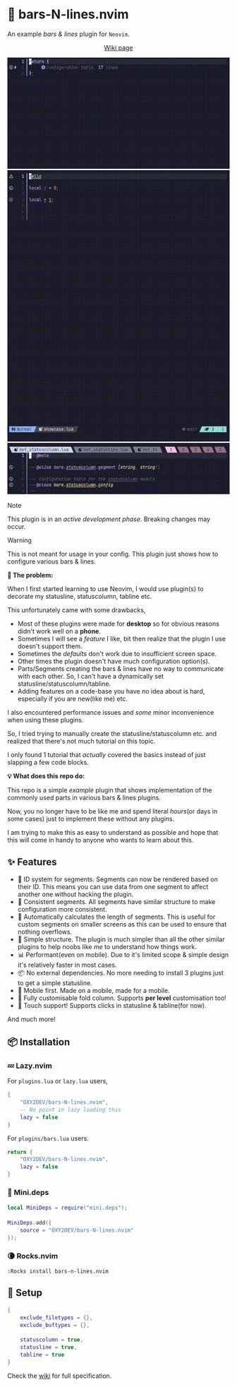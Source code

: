# 🎇 bars-N-lines.nvim

An example *bars & lines* plugin for `Neovim`.

<p align="center">
    <a href="https://github.com/OXY2DEV/bars-N-lines.nvim/wiki">Wiki page</a>
</p>

![statuscolumn](https://github.com/OXY2DEV/bars-N-lines.nvim/blob/images/Main/statuscolumn.gif)
![statusline](https://github.com/OXY2DEV/bars-N-lines.nvim/blob/images/Main/statusline.gif)
![tabline](https://github.com/OXY2DEV/bars-N-lines.nvim/blob/images/Main/tabline.gif)

>[!NOTE]
> This plugin is in an *active development phase*. Breaking changes may occur.

>[!WARNING]
> This is not meant for usage in your config. This plugin just shows how to configure various bars & lines.

**🚨 The problem:**

When I first started learning to use Neovim, I would use plugin(s) to decorate my statusline, statuscolumn, tabline etc.

This unfortunately came with some drawbacks,

- Most of these plugins were made for **desktop** so for obvious reasons didn't work well on a **phone**.
- Sometimes I will see a *feature* I like, bit then realize that the plugin I use doesn't support them.
- Sometimes the *defaults* don't work due to insufficient screen space.
- Other times the plugin doesn't have much configuration option(s).
- Parts/Segments creating the bars & lines have no way to communicate with each other. So, I can't have a dynamically set statusline/statuscolumn/tabline.
- Adding features on a code-base you have no idea about is hard, especially if you are new(like me) etc.

I also encountered performance issues and *some* minor inconvenience when using these plugins.

So, I tried trying to manually create the statusline/statuscolumn etc. and realized that there's not much tutorial on this topic.

I only found 1 tutorial that *actually* covered the basics instead of just slapping a few code blocks.

**💡 What does this repo do:**

This repo is a simple *example* plugin that shows implementation of the commonly used parts in various bars & lines plugins.

Now, you no longer have to be like me and spend literal *hours*(or days in some cases) just to implement these without any plugins.

I am trying to make this as easy to understand as possible and hope that this will come in handy to anyone who wants to learn about this.

## ✨ Features

- 🪪 ID system for segments. Segments can now be rendered based on their ID. This means you can use data from one segment to affect another one without hacking the plugin.
- 📏 Consistent segments. All segments have similar structure to make configuration more consistent.
- 📐 Automatically calculates the length of segments. This is useful for custom segments on smaller screens as this can be used to ensure that nothing overflows.
- 💬 Simple structure. The plugin is much simpler than all the other similar plugins to help noobs like *me* to understand how things work.
- 📊 Performant(even on mobile). Due to it's limited scope & simple design it's relatively faster in most cases.
- 📦 No external dependencies. No more needing to install 3 plugins just to get a simple statusline.
- 📱 Mobile first. Made on a mobile, made for a mobile.
- 🪷 Fully customisable fold column. Supports **per level** customisation too!
- 🎉 Touch support! Supports clicks in statusline & tabline(for now).

And much more!

## 📦 Installation

### 💤 Lazy.nvim

For `plugins.lua` or `lazy.lua` users,

```lua
{
    "OXY2DEV/bars-N-lines.nvim",
    -- No point in lazy loading this
    lazy = false
}
```

For `plugins/bars.lua` users.

```lua
return {
    "OXY2DEV/bars-N-lines.nvim",
    lazy = false
}
```

### 🦠 Mini.deps

```lua
local MiniDeps = require("mini.deps");

MiniDeps.add({
    source = "OXY2DEV/bars-N-lines.nvim"
});
```

### 🌘 Rocks.nvim

```vim
:Rocks install bars-n-lines.nvim
```

## 🧩 Setup

```lua
{
    exclude_filetypes = {},
    exclude_buftypes = {},

    statuscolumn = true,
    statusline = true,
    tabline = true
}
```

Check the [wiki](https://github.com/OXY2DEV/bars-N-lines.nvim/wiki) for full specification.

<!-- 
    vim:spell
-->
